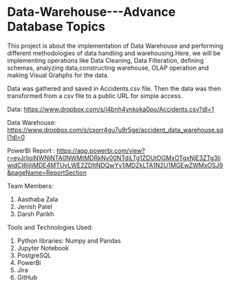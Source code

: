 # Data-Warehouse---Advance Database Topics

This project is about the implementation of Data Warehouse and performing different methodologies of data handling and warehousing.Here, we will be implementing operations like Data Cleaning, Data Filteration, defining schemas, analyzing data,constructing warehouse, OLAP operation and making Visual Grahphs for the data.
 
Data was gathered and saved in Accidents.csv file. Then the data was then transformed from a csv file to a public URL for simple access.

Data: https://www.dropbox.com/s/i4bnh4ynkoka0po/Accidents.csv?dl=1

Data Warehouse: https://www.dropbox.com/s/cxorr4gu7u9r5ge/accident_data_warehouse.sql?dl=0

PowerBI Report : https://app.powerbi.com/view?r=eyJrIjoiNWNiNTA0NWMtMDRkNy00NTdiLTg1ZDUtOGMxOTgxNjE3ZTg3IiwidCI6IjljMDE4MTUyLWE2ZDItNDQwYy1iMDZkLTA1N2U1MGEwZWMxOSJ9&pageName=ReportSection

Team Members:
1) Aasthaba Zala
2) Jenish Patel
3) Darsh Parikh

Tools and Technologies Used:
1) Python libraries: Numpy and Pandas
2) Jupyter Notebook
3) PostgreSQL
4) PowerBi 
5) Jira
6) GitHub
